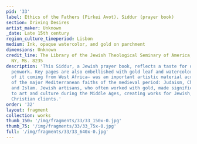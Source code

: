```yaml
---
pid: '33'
label: Ethics of the Fathers (Pirkei Avot). Siddur (prayer book)
section: Driving Desires
artist_maker: Unknown
_date: Late 15th century
region_culture_timeperiod: Lisbon
medium: Ink, opaque watercolor, and gold on parchment
dimensions: Unknown
credit_line: The Library of the Jewish Theological Seminary of America, New York,
  NY, Ms. 8235
description: 'This Siddur, a Jewish prayer book, reflects a taste for delicate tracery
  penwork. Key pages are also embellished with gold leaf and watercolor. Gold—much
  of it coming from West Africa— was an important artistic material across the three
  of the major Mediterranean faiths of the medieval period: Judaism, Christianity,
  and Islam. Jewish artisans, who often worked with gold, made significant contributions
  to art and culture during the Middle Ages, creating works for Jewish, Muslim, and
  Christian clients.'
order: '32'
layout: fragment
collection: works
thumb_150: '/img/fragments/33/33_150x-0.jpg'
thumb_75: '/img/fragments/33/33_75x-0.jpg'
full: '/img/fragments/33/33_640x-0.jpg'
---
```

